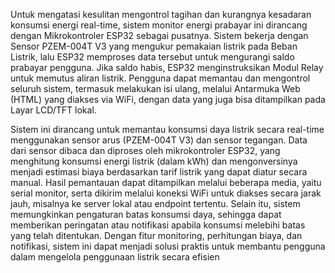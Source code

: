 Untuk mengatasi kesulitan mengontrol tagihan dan kurangnya kesadaran konsumsi energi real-time, sistem
 monitor energi prabayar ini dirancang dengan Mikrokontroler ESP32 sebagai pusatnya. Sistem bekerja dengan
 Sensor PZEM-004T V3 yang mengukur pemakaian listrik pada Beban Listrik, lalu ESP32 memproses data
 tersebut untuk mengurangi saldo prabayar pengguna. Jika saldo habis, ESP32 menginstruksikan Modul Relay
 untuk memutus aliran listrik. Pengguna dapat memantau dan mengontrol seluruh sistem, termasuk melakukan
 isi ulang, melalui Antarmuka Web (HTML) yang diakses via WiFi, dengan data yang juga bisa ditampilkan pada
 Layar LCD/TFT lokal.

 Sistem ini dirancang untuk memantau konsumsi daya listrik secara real-time menggunakan sensor arus
 (PZEM-004T V3) dan sensor tegangan. Data dari sensor dibaca dan diproses oleh mikrokontroler ESP32, yang
 menghitung konsumsi energi listrik (dalam kWh) dan mengonversinya menjadi estimasi biaya berdasarkan
 tarif listrik yang dapat diatur secara manual.
 Hasil pemantauan dapat ditampilkan melalui beberapa media, yaitu serial monitor, serta dikirim melalui
 koneksi WiFi untuk diakses secara jarak jauh, misalnya ke server lokal atau endpoint tertentu. Selain itu,
 sistem memungkinkan pengaturan batas konsumsi daya, sehingga dapat memberikan peringatan atau
 notifikasi apabila konsumsi melebihi batas yang telah ditentukan.
 Dengan fitur monitoring, perhitungan biaya, dan notifikasi, sistem ini dapat menjadi solusi praktis untuk
 membantu pengguna dalam mengelola penggunaan listrik secara efisien
